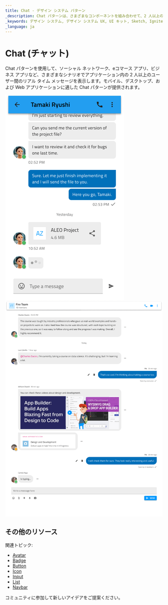 ```yaml
---
title: Chat - デザイン システム パターン
_description: Chat パターンは、さまざまなコンポーネントを組み合わせて、2 人以上の間でリアルタイムのメッセージを表示します。
_keywords: デザイン システム, デザイン システム UX, UI キット, Sketch, Ignite UI for Angular, Sketch to Angular, Angular, Angular デザイン システム, Sketch からコードをエクスポート, Angular 用のデザイン キット, Sketch HTML, Sketch to HTML, Sketch UI キット
_language: ja
---
```


# Chat (チャット)

Chat パターンを使用して、ソーシャル ネットワーク、eコマース アプリ、ビジネス アプリなど、さまざまなシナリオでアプリケーション内の 2 人以上のユーザー間のリアル タイム メッセージを表示します。モバイル、デスクトップ、および Web アプリケーションに適した Chat パターンが提供されます。

<img class="responsive-img" src="../images/chat_mobile_demo.png" srcset="../images/chat_mobile_demo@2x.png 2x" />

<img class="responsive-img" src="../images/chat_desktop_demo.png" srcset="../images/chat_desktop_demo@2x.png 2x" />

## その他のリソース

関連トピック:

- [Avatar](../components/avatar.md)
- [Badge](../components/badge.md)
- [Button](../components/button.md)
- [Icon](../components/icon.md)
- [Input](../components/input.md)
- [List](../components/list.md)
- [Navbar](../components/navbar.md)
  <div class="divider--half"></div>

コミュニティに参加して新しいアイデアをご提案ください。
